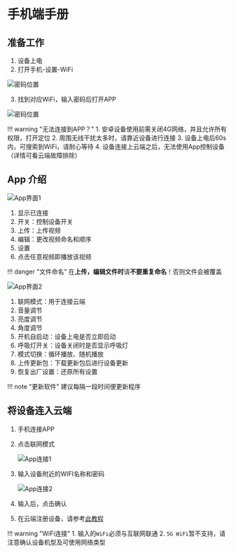 # 手机端手册

## 准备工作

1. 设备上电
2. 打开手机-设置-WiFi 

![密码位置](images/wifi.png)

3. 找到对应WiFi，输入密码后打开APP

![密码位置](images/password.png)

!!! warning "无法连接到APP？"
    1. 安卓设备使用前需关闭4G网络，并且允许所有权限，打开定位
    2. 周围无线干扰太多时，请靠近设备进行连接
    3. 设备上电后60s内，可搜索到WiFi，请耐心等待
    4. 设备连接上云端之后，无法使用App控制设备（详情可看云端故障排除）


## App 介绍

![App界面1](images/app_1.png)

1. 显示已连接
2. 开关：控制设备开关
3. 上传：上传视频 
4. 编辑：更改视频命名和顺序 
5. 设置
6. 点击任意视频即播放该视频

!!! danger "文件命名"
        在**上传，编辑文件时**请**不要重复命名**！否则文件会被覆盖

![App界面2](images/app_2.png)

1. 联网模式：用于连接云端
2. 音量调节
3. 亮度调节
4. 角度调节
5. 开机自启动：设备上电是否立即启动
6. 呼吸灯开关：设备关闭时是否显示呼吸灯
7. 模式切换：循环播放、随机播放
8. 上传更新包：下载更新包后进行设备更新
9. 恢复出厂设置：还原所有设置

!!! note "更新软件"
    建议每隔一段时间便更新程序

## 将设备连入云端

1. 手机连接APP
2. 点击联网模式
    
    ![App连接1](images/cloud_1.png)

3. 输入设备附近的WIFI名称和密码

    ![App连接2](images/cloud_2.png)

4. 输入后，点击确认
5. 在云端注册设备，请参考[此教程](../cloud/manual)

!!! warning "WiFi连接"
    1. 输入的`WiFi`必须与互联网联通
    2. `5G WiFi`暂不支持，请注意确认设备机型及可使用网络类型



